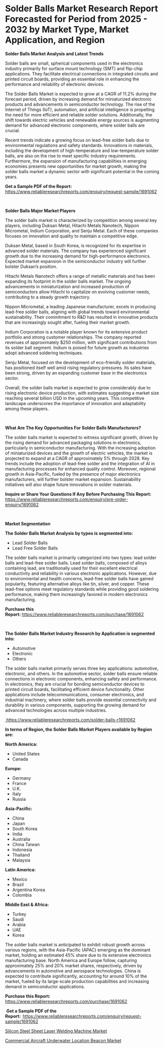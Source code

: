 <p><h1>Solder Balls Market Research Report Forecasted for Period from 2025 -  2032 by Market Type, Market Application, and Region</h1></p><p><strong>Solder Balls Market Analysis and Latest Trends</strong></p>
<p><p>Solder balls are small, spherical components used in the electronics industry primarily for surface mount technology (SMT) and flip-chip applications. They facilitate electrical connections in integrated circuits and printed circuit boards, providing an essential role in enhancing the performance and reliability of electronic devices.</p><p>The Solder Balls Market is expected to grow at a CAGR of 11.2% during the forecast period, driven by increasing demand for miniaturized electronic products and advancements in semiconductor technology. The rise of the Internet of Things (IoT), automation, and artificial intelligence is propelling the need for more efficient and reliable solder solutions. Additionally, the shift towards electric vehicles and renewable energy sources is augmenting demand for advanced electronic components, where solder balls are crucial.</p><p>Recent trends indicate a growing focus on lead-free solder balls due to environmental regulations and safety standards. Innovations in materials, including the development of high-temperature and low-temperature solder balls, are also on the rise to meet specific industry requirements. Furthermore, the expansion of manufacturing capabilities in emerging economies presents new opportunities for market growth, making the solder balls market a dynamic sector with significant potential in the coming years.</p></p>
<p><strong>Get a Sample PDF of the Report:&nbsp;</strong> <a href="https://www.reliableresearchreports.com/enquiry/request-sample/1691062?utm_campaign=38&utm_medium=2&utm_source=Github&utm_content=ia&utm_term=07012025&utm_id=solder-balls">https://www.reliableresearchreports.com/enquiry/request-sample/1691062</a></p>
<p>&nbsp;</p>
<p><strong>Solder Balls Major Market Players</strong></p>
<p><p>The solder balls market is characterized by competition among several key players, including Duksan Metal, Hitachi Metals Nanotech, Nippon Micrometal, Indium Corporation, and Senju Metal. Each of these companies focuses on innovation and quality to maintain a competitive edge.</p><p>Duksan Metal, based in South Korea, is recognized for its expertise in advanced solder materials. The company has experienced significant growth due to the increasing demand for high-performance electronics. Expected market expansion in the semiconductor industry will further bolster Duksan’s position.</p><p>Hitachi Metals Nanotech offers a range of metallic materials and has been expanding its footprint in the solder balls market. The ongoing advancements in miniaturization and increased production of semiconductors allow Hitachi to capitalize on evolving customer needs, contributing to a steady growth trajectory.</p><p>Nippon Micrometal, a leading Japanese manufacturer, excels in producing lead-free solder balls, aligning with global trends toward environmental sustainability. Their commitment to R&D has resulted in innovative products that are increasingly sought after, fueling their market growth.</p><p>Indium Corporation is a notable player known for its extensive product portfolio and strong customer relationships. The company reported revenues of approximately $250 million, with significant contributions from its solder ball segment. Indium is poised for future growth as industries adopt advanced soldering techniques.</p><p>Senju Metal, focused on the development of eco-friendly solder materials, has positioned itself well amid rising regulatory pressures. Its sales have been strong, driven by an expanding customer base in the electronics sector. </p><p>Overall, the solder balls market is expected to grow considerably due to rising electronic device production, with estimates suggesting a market size reaching several billion USD in the upcoming years. This competitive landscape underscores the importance of innovation and adaptability among these players.</p></p>
<p>&nbsp;</p>
<p><strong>What Are The Key Opportunities For Solder Balls Manufacturers?</strong></p>
<p><p>The solder balls market is expected to witness significant growth, driven by the rising demand for advanced packaging solutions in electronics, particularly in semiconductor manufacturing. With the increasing adoption of miniaturized devices and the growth of electric vehicles, the market is projected to expand at a CAGR of approximately 5% through 2028. Key trends include the adoption of lead-free solder and the integration of AI in manufacturing processes for enhanced quality control. Moreover, regional growth in Asia-Pacific, fueled by the presence of major electronics manufacturers, will further bolster market expansion. Sustainability initiatives will also shape future innovations in solder materials.</p></p>
<p><strong>Inquire or Share Your Questions If Any Before Purchasing This Report:</strong> <a href="https://www.reliableresearchreports.com/enquiry/pre-order-enquiry/1691062?utm_campaign=38&utm_medium=2&utm_source=Github&utm_content=ia&utm_term=07012025&utm_id=solder-balls">https://www.reliableresearchreports.com/enquiry/pre-order-enquiry/1691062</a></p>
<p>&nbsp;</p>
<p><strong>Market Segmentation</strong></p>
<p><strong>The Solder Balls Market Analysis by types is segmented into:</strong></p>
<p><ul><li>Lead Solder Balls</li><li>Lead Free Solder Balls</li></ul></p>
<p><p>The solder balls market is primarily categorized into two types: lead solder balls and lead-free solder balls. Lead solder balls, composed of alloys containing lead, are traditionally used for their excellent electrical conductivity and reliability in various electronic applications. However, due to environmental and health concerns, lead-free solder balls have gained popularity, featuring alternative alloys like tin, silver, and copper. These lead-free options meet regulatory standards while providing good soldering performance, making them increasingly favored in modern electronics manufacturing.</p></p>
<p><strong>Purchase this Report:&nbsp;</strong><a href="https://www.reliableresearchreports.com/purchase/1691062?utm_campaign=38&utm_medium=2&utm_source=Github&utm_content=ia&utm_term=07012025&utm_id=solder-balls">https://www.reliableresearchreports.com/purchase/1691062</a></p>
<p>&nbsp;</p>
<p><strong>The Solder Balls Market Industry Research by Application is segmented into:</strong></p>
<p><ul><li>Automotive</li><li>Electronic</li><li>Others</li></ul></p>
<p><p>The solder balls market primarily serves three key applications: automotive, electronic, and others. In the automotive sector, solder balls ensure reliable connections in electronic components, enhancing safety and performance. In electronics, they are crucial for bonding semiconductor devices to printed circuit boards, facilitating efficient device functionality. Other applications include telecommunications, consumer electronics, and industrial machinery, where solder balls provide essential connectivity and durability in various components, supporting the growing demand for advanced technologies across multiple industries.</p></p>
<p><a href="https://www.reliableresearchreports.com/solder-balls-r1691062?utm_campaign=38&utm_medium=2&utm_source=Github&utm_content=ia&utm_term=07012025&utm_id=solder-balls">&nbsp;https://www.reliableresearchreports.com/solder-balls-r1691062</a></p>
<p><strong>In terms of Region, the Solder Balls Market Players available by Region are:</strong></p>
<p>
    <p> <strong> North America: </strong>
        <ul>
            <li>United States</li>
            <li>Canada</li>
        </ul>
        </p> 
    <p> <strong> Europe: </strong>
        <ul>
            <li>Germany</li>
            <li>France</li>
            <li>U.K.</li>
            <li>Italy</li>
            <li>Russia</li>
        </ul>
        </p> 
    <p> <strong> Asia-Pacific: </strong>
        <ul>
            <li>China</li>
            <li>Japan</li>
            <li>South Korea</li>
            <li>India</li>
            <li>Australia</li>
            <li>China Taiwan</li>
            <li>Indonesia</li>
            <li>Thailand</li>
            <li>Malaysia</li>
        </ul>
        </p> 
    <p> <strong> Latin America: </strong>
        <ul>
            <li>Mexico</li>
            <li>Brazil</li>
            <li>Argentina Korea</li>
            <li>Colombia</li>
        </ul>
        </p> 
    <p> <strong> Middle East & Africa: </strong>
        <ul>
            <li>Turkey</li>
            <li>Saudi</li>
            <li>Arabia</li>
            <li>UAE</li>
            <li>Korea</li>
        </ul>
    </p>
    </p>
<p><p>The solder balls market is anticipated to exhibit robust growth across various regions, with the Asia-Pacific (APAC) emerging as the dominant market, holding an estimated 45% share due to its extensive electronics manufacturing base. North America and Europe follow, capturing approximately 25% and 20% market shares, respectively, driven by advancements in automotive and aerospace technologies. China is expected to contribute significantly, accounting for around 10% of the market, fueled by its large-scale production capabilities and increasing demand in semiconductor applications.</p></p>
<p><strong>Purchase this Report: </strong><a href="https://www.reliableresearchreports.com/purchase/1691062?utm_campaign=38&utm_medium=2&utm_source=Github&utm_content=ia&utm_term=07012025&utm_id=solder-balls">https://www.reliableresearchreports.com/purchase/1691062</a></p>
<p>&nbsp;<strong>Get a Sample PDF of the Report:&nbsp;&nbsp;</strong><a href="https://www.reliableresearchreports.com/enquiry/request-sample/1691062?utm_campaign=38&utm_medium=2&utm_source=Github&utm_content=ia&utm_term=07012025&utm_id=solder-balls">https://www.reliableresearchreports.com/enquiry/request-sample/1691062</a></p>
<p><strong></strong></p>
<p><p><a href="https://github.com/birnbaumbulah0/Market-Research-Report-List-1/blob/main/silicon-steel-sheet-laser-welding-machine-market.md?utm_campaign=38&utm_medium=2&utm_source=Github&utm_content=ia&utm_term=07012025&utm_id=solder-balls">Silicon Steel Sheet Laser Welding Machine Market</a></p><p><a href="https://github.com/hartsockdonnette82/Market-Research-Report-List-1/blob/main/commercial-aircraft-underwater-location-beacon-market.md?utm_campaign=38&utm_medium=2&utm_source=Github&utm_content=ia&utm_term=07012025&utm_id=solder-balls">Commercial Aircraft Underwater Location Beacon Market</a></p></p>